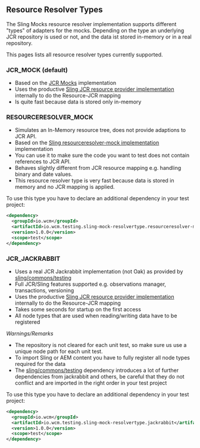 ## Resource Resolver Types

The Sling Mocks resource resolver implementation supports different "types" of adapters for the mocks.
Depending on the type an underlying JCR repository is used or not, and the data ist stored in-memory or in a real 
repository.

This pages lists all resource resolver types currently supported.

### JCR_MOCK (default)

* Based on the [JCR Mocks][jcr-mock] implementation
* Uses the productive [Sling JCR resource provider implementation][jcr-resource] internally to do the Resource-JCR mapping
* Is quite fast because data is stored only in-memory

### RESOURCERESOLVER_MOCK 

* Simulates an In-Memory resource tree, does not provide adaptions to JCR API.
* Based on the [Sling resourceresolver-mock implementation][resourceresolver-mock] implementation
* You can use it to make sure the code you want to test does not contain references to JCR API.
* Behaves slightly different from JCR resource mapping e.g. handling binary and date values.
* This resource resolver type is very fast because data is stored in memory and no JCR mapping is applied.

To use this type you have to declare an additional dependency in your test project:

```xml
<dependency>
  <groupId>io.wcm</groupId>
  <artifactId>io.wcm.testing.sling-mock-resolvertype.resourceresolver-mock</artifactId>
  <version>1.0.0</version>
  <scope>test</scope>
</dependency>
```

### JCR_JACKRABBIT

* Uses a real JCR Jackrabbit implementation (not Oak) as provided by [sling/commons/testing][sling-comons-testing]
* Full JCR/Sling features supported e.g. observations manager, transactions, versioning
* Uses the productive [Sling JCR resource provider implementation][jcr-resource] internally to do the Resource-JCR mapping
* Takes some seconds for startup on the first access 
* All node types that are used when reading/writing data have to be registered

_Warnings/Remarks_

* The repository is not cleared for each unit test, so make sure us use a unique node path for each unit test.
* To import Sling or AEM content you have to fully register all node types required for the data
* The [sling/commons/testing][sling-comons-testing] dependency introduces a lot of further dependencies from
  jackrabbit and others, be careful that they do not conflict and are imported in the right order in your test project

To use this type you have to declare an additional dependency in your test project:

```xml
<dependency>
  <groupId>io.wcm</groupId>
  <artifactId>io.wcm.testing.sling-mock-resolvertype.jackrabbit</artifactId>
  <version>1.0.0</version>
  <scope>test</scope>
</dependency>
```


[jcr-mock]: http://wcm.io/testing/jcr-mock/
[jcr-resource]: http://svn.apache.org/repos/asf/sling/trunk/bundles/jcr/resource
[resourceresolver-mock]: http://svn.eu.apache.org/repos/asf/sling/trunk/testing/resourceresolver-moc
[sling-comons-testing]: http://svn.apache.org/repos/asf/sling/trunk/bundles/commons/testing
